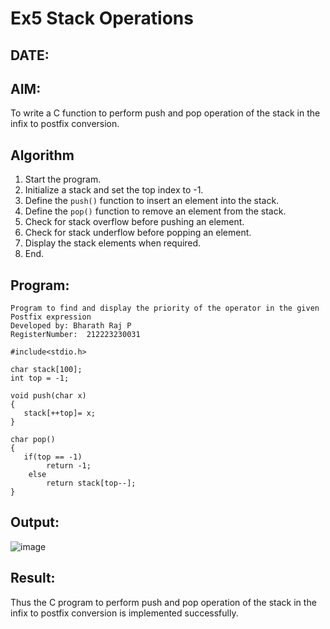# Ex5 Stack Operations
## DATE:
## AIM:
To write a C function to perform push and pop operation of the stack in the infix to postfix conversion.

## Algorithm

1. Start the program.  
2. Initialize a stack and set the top index to -1.  
3. Define the `push()` function to insert an element into the stack. 
4. Define the `pop()` function to remove an element from the stack.  
5. Check for stack overflow before pushing an element.
6. Check for stack underflow before popping an element.  
7. Display the stack elements when required.  
8. End.

## Program:
```
Program to find and display the priority of the operator in the given Postfix expression
Developed by: Bharath Raj P
RegisterNumber:  212223230031
```
```
#include<stdio.h>

char stack[100];
int top = -1;

void push(char x)
{
   stack[++top]= x;
}

char pop()
{
   if(top == -1)
        return -1;
    else
        return stack[top--];
}
```

## Output:

![image](https://github.com/user-attachments/assets/cf849b9f-fa13-4549-a04f-a05811457c5c)


## Result:
Thus the C program to perform push and pop operation of the stack in the infix to postfix conversion is implemented successfully.
